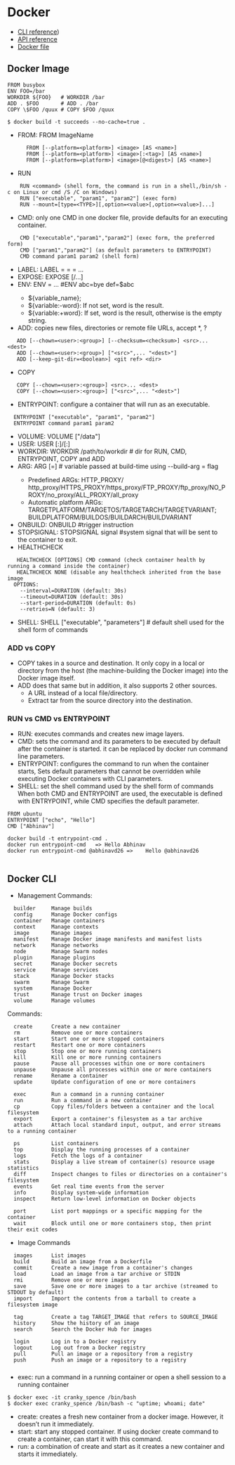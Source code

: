 # Docker
- [CLI reference](https://docs.docker.com/engine/reference/run/))
- [API reference](https://docs.docker.com/engine/api/)
- [Docker file](https://docs.docker.com/engine/reference/builder/)

## Docker Image
```
FROM busybox
ENV FOO=/bar
WORKDIR ${FOO}   # WORKDIR /bar
ADD . $FOO       # ADD . /bar
COPY \$FOO /quux # COPY $FOO /quux

$ docker build -t succeeds --no-cache=true .
```
- FROM: FROM ImageName
```
      FROM [--platform=<platform>] <image> [AS <name>]
      FROM [--platform=<platform>] <image>[:<tag>] [AS <name>]
      FROM [--platform=<platform>] <image>[@<digest>] [AS <name>]
```      
- RUN
```
    RUN <command> (shell form, the command is run in a shell,/bin/sh -c on Linux or cmd /S /C on Windows)
    RUN ["executable", "param1", "param2"] (exec form)
    RUN --mount=[type=<TYPE>][,option=<value>[,option=<value>]...]
```
- CMD: only one CMD in one docker file,  provide defaults for an executing container.
```
    CMD ["executable","param1","param2"] (exec form, the preferred form)
    CMD ["param1","param2"] (as default parameters to ENTRYPOINT)
    CMD command param1 param2 (shell form)
```
- LABEL:  LABEL <key>=<value> <key>=<value> <key>=<value> ...
- EXPOSE: EXPOSE <port> [<port>/<protocol>...]
- ENV:  ENV <key>=<value> ...     #ENV abc=bye def=$abc
     - ${variable_name};
     - ${variable:-word}: If not set, word is the result.
     - ${variable:+word}: If set, word is the result, otherwise is the empty string.
- ADD:  copies new files, directories or remote file URLs, accept *, ? 
```
   ADD [--chown=<user>:<group>] [--checksum=<checksum>] <src>... <dest>
   ADD [--chown=<user>:<group>] ["<src>",... "<dest>"]
   ADD [--keep-git-dir=<boolean>] <git ref> <dir>      
```      
- COPY
```
   COPY [--chown=<user>:<group>] <src>... <dest>
   COPY [--chown=<user>:<group>] ["<src>",... "<dest>"]
```
- ENTRYPOINT:  configure a container that will run as an executable.
```
  ENTRYPOINT ["executable", "param1", "param2"]
  ENTRYPOINT command param1 param2
```      
- VOLUME:  VOLUME ["/data"]
- USER:  USER <user>[:<group>]/<UID>[:<GID>]
- WORKDIR: WORKDIR /path/to/workdir  # dir for RUN, CMD, ENTRYPOINT, COPY and ADD
- ARG:  ARG <name>[=<default value>] # variable passed at build-time using --build-arg <varname>=<value> flag
     - Predefined ARGs: HTTP_PROXY/ http_proxy/HTTPS_PROXY/https_proxy/FTP_PROXY/ftp_proxy/NO_PROXY/no_proxy/ALL_PROXY/all_proxy
     - Automatic platform ARGs: TARGETPLATFORM/TARGETOS/TARGETARCH/TARGETVARIANT; BUILDPLATFORM/BUILDOS/BUILDARCH/BUILDVARIANT    
- ONBUILD:  ONBUILD <INSTRUCTION>  #trigger instruction
- STOPSIGNAL: STOPSIGNAL signal    #system signal that will be sent to the container to exit.
- HEALTHCHECK
```      
   HEALTHCHECK [OPTIONS] CMD command (check container health by running a command inside the container)
   HEALTHCHECK NONE (disable any healthcheck inherited from the base image      
  OPTIONS:
    --interval=DURATION (default: 30s)
    --timeout=DURATION (default: 30s)
    --start-period=DURATION (default: 0s)
    --retries=N (default: 3)      
```      
- SHELL: SHELL ["executable", "parameters"]  # default shell used for the shell form of commands 

### ADD vs COPY
- COPY takes in a source and destination. It only copy in a local or directory from the host (the machine-building the Docker image) into the Docker image itself.
- ADD  does that same but in addition, it also supports 2 other sources. 
     - A URL instead of a local file/directory.
     - Extract tar from the source directory into the destination.    

### RUN vs CMD vs ENTRYPOINT
- RUN: executes commands and creates new image layers.
- CMD: sets the command and its parameters to be executed by default after the container is started. it can be replaced by docker run command line parameters. 
- ENTRYPOINT: configures the command to run when the container starts, Sets default parameters that cannot be overridden while executing Docker containers with CLI parameters.
- SHELL: set the shell command used by the shell form of commands 
When both CMD and ENTRYPOINT are used, the executable is defined with ENTRYPOINT, while CMD specifies the default parameter.
```
FROM ubuntu
ENTRYPOINT ["echo", "Hello"]
CMD ["Abhinav"]      
      
docker build -t entrypoint-cmd .
docker run entrypoint-cmd   => Hello Abhinav
docker run entrypoint-cmd @abhinavd26 =>    Hello @abhinavd26 
      
```
## Docker CLI
- Management Commands:
```
  builder     Manage builds
  config      Manage Docker configs
  container   Manage containers
  context     Manage contexts
  image       Manage images
  manifest    Manage Docker image manifests and manifest lists
  network     Manage networks
  node        Manage Swarm nodes
  plugin      Manage plugins
  secret      Manage Docker secrets
  service     Manage services
  stack       Manage Docker stacks
  swarm       Manage Swarm
  system      Manage Docker
  trust       Manage trust on Docker images
  volume      Manage volumes
```

Commands:
```
  create      Create a new container
  rm          Remove one or more containers
  start       Start one or more stopped containers  
  restart     Restart one or more containers
  stop        Stop one or more running containers    
  kill        Kill one or more running containers  
  pause       Pause all processes within one or more containers
  unpause     Unpause all processes within one or more containers
  rename      Rename a container
  update      Update configuration of one or more containers

  exec        Run a command in a running container
  run         Run a command in a new container
  cp          Copy files/folders between a container and the local filesystem
  export      Export a container's filesystem as a tar archive 
  attach      Attach local standard input, output, and error streams to a running container
  
  ps          List containers
  top         Display the running processes of a container
  logs        Fetch the logs of a container
  stats       Display a live stream of container(s) resource usage statistics  
  diff        Inspect changes to files or directories on a container's filesystem
  events      Get real time events from the server
  info        Display system-wide information
  inspect     Return low-level information on Docker objects

  port        List port mappings or a specific mapping for the container
  wait        Block until one or more containers stop, then print their exit codes
```
- Image Commands
```
  images      List images
  build       Build an image from a Dockerfile
  commit      Create a new image from a container's changes
  load        Load an image from a tar archive or STDIN  
  rmi         Remove one or more images    
  save        Save one or more images to a tar archive (streamed to STDOUT by default)
  import      Import the contents from a tarball to create a filesystem image    
  
  tag         Create a tag TARGET_IMAGE that refers to SOURCE_IMAGE  
  history     Show the history of an image
  search      Search the Docker Hub for images  
  
  login       Log in to a Docker registry
  logout      Log out from a Docker registry
  pull        Pull an image or a repository from a registry
  push        Push an image or a repository to a registry
```

###
- exec: run a command in a running container or open a shell session to a running container     
```
$ docker exec -it cranky_spence /bin/bash
$ docker exec cranky_spence /bin/bash -c "uptime; whoami; date"      
```  
- create: creates a fresh new container from a docker image. However, it doesn’t run it immediately.
- start: start any stopped container. If using docker create command to create a container, can start it with this command.
- run: a combination of create and start as it creates a new container and starts it immediately.

